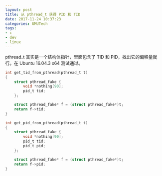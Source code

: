 ```yaml
---
layout: post
title: 从 pthread_t 获得 PID 和 TID
date: 2017-11-24 10:37:23
categories: UMUTech
tags:
- c
- dev
- linux
---
```

pthread_t 其实是一个结构体指针，里面包含了 TID 和 PID，找出它的偏移量就行。在 Ubuntu 16.04.3 x64 测试通过。

```c
int get_tid_from_pthread(pthread_t t)
{
	struct pthread_fake {
		void *nothing[90];
		pid_t tid;
	};

	struct pthread_fake* f = (struct pthread_fake*)t;
	return f->tid;
}

int get_pid_from_pthread(pthread_t t)
{
	struct pthread_fake {
		void *nothing[90];
		pid_t tid;
		pid_t pid;
	};

	struct pthread_fake* f = (struct pthread_fake*)t;
	return f->pid;
}
```

